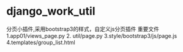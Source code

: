 # django_work_util
分页小插件,采用bootstrap3的样式，自定义js分页插件
重要文件
1.app01/views_page.py
2. util/page.py
3.style/bootstrap3/js/page.js
4.templates/group_list.html
